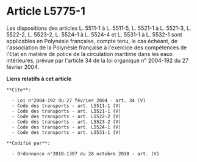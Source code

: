 # Article L5775-1

Les dispositions des articles L. 5511-1 à L. 5511-5, 
L. 5521-1 à L. 5521-3, L. 5522-2, L. 5523-2, 
L. 5524-1 à L. 5524-4 et L. 5531-1 à L. 5532-1 sont applicables en Polynésie française, compte tenu, le cas échéant, de
l'association de la Polynésie française à l'exercice des compétences de l'Etat en matière de police de la circulation
maritime dans les eaux intérieures, prévue par l'article 34 de la loi organique n° 2004-192 du 27 février 2004.

**Liens relatifs à cet article**

	**Cite**:

	  - Loi n°2004-192 du 27 février 2004 - art. 34 (V)
	  - Code des transports - art. L5511-1 (V)
	  - Code des transports - art. L5521-1 (V)
	  - Code des transports - art. L5522-2 (V)
	  - Code des transports - art. L5523-2 (V)
	  - Code des transports - art. L5524-1 (V)
	  - Code des transports - art. L5531-1 (V)

	**Codifié par**:

	  - Ordonnance n°2010-1307 du 28 octobre 2010 - art. (V)
